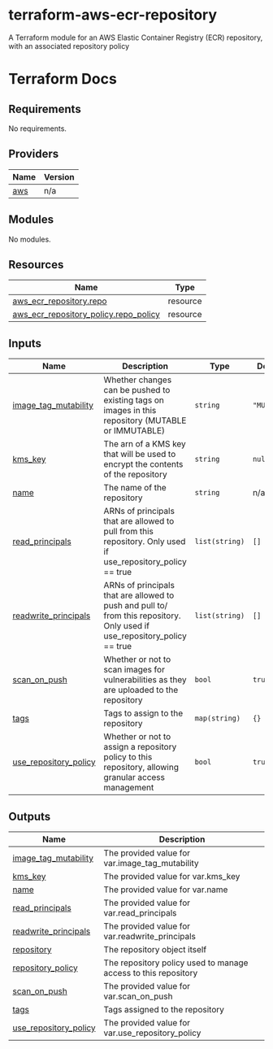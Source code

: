 # terraform-aws-ecr-repository
A Terraform module for an AWS Elastic Container Registry (ECR) repository, with an associated repository policy

# Terraform Docs

## Requirements

No requirements.

## Providers

| Name | Version |
|------|---------|
| <a name="provider_aws"></a> [aws](#provider\_aws) | n/a |

## Modules

No modules.

## Resources

| Name | Type |
|------|------|
| [aws_ecr_repository.repo](https://registry.terraform.io/providers/hashicorp/aws/latest/docs/resources/ecr_repository) | resource |
| [aws_ecr_repository_policy.repo_policy](https://registry.terraform.io/providers/hashicorp/aws/latest/docs/resources/ecr_repository_policy) | resource |

## Inputs

| Name | Description | Type | Default | Required |
|------|-------------|------|---------|:--------:|
| <a name="input_image_tag_mutability"></a> [image\_tag\_mutability](#input\_image\_tag\_mutability) | Whether changes can be pushed to existing tags on images in this repository (MUTABLE or IMMUTABLE) | `string` | `"MUTABLE"` | no |
| <a name="input_kms_key"></a> [kms\_key](#input\_kms\_key) | The arn of a KMS key that will be used to encrypt the contents of the repository | `string` | `null` | no |
| <a name="input_name"></a> [name](#input\_name) | The name of the repository | `string` | n/a | yes |
| <a name="input_read_principals"></a> [read\_principals](#input\_read\_principals) | ARNs of principals that are allowed to pull from this repository. Only used if use\_repository\_policy == true | `list(string)` | `[]` | no |
| <a name="input_readwrite_principals"></a> [readwrite\_principals](#input\_readwrite\_principals) | ARNs of principals that are allowed to push and pull to/ from this repository. Only used if use\_repository\_policy == true | `list(string)` | `[]` | no |
| <a name="input_scan_on_push"></a> [scan\_on\_push](#input\_scan\_on\_push) | Whether or not to scan images for vulnerabilities as they are uploaded to the repository | `bool` | `true` | no |
| <a name="input_tags"></a> [tags](#input\_tags) | Tags to assign to the repository | `map(string)` | `{}` | no |
| <a name="input_use_repository_policy"></a> [use\_repository\_policy](#input\_use\_repository\_policy) | Whether or not to assign a repository policy to this repository, allowing granular access management | `bool` | `true` | no |

## Outputs

| Name | Description |
|------|-------------|
| <a name="output_image_tag_mutability"></a> [image\_tag\_mutability](#output\_image\_tag\_mutability) | The provided value for var.image\_tag\_mutability |
| <a name="output_kms_key"></a> [kms\_key](#output\_kms\_key) | The provided value for var.kms\_key |
| <a name="output_name"></a> [name](#output\_name) | The provided value for var.name |
| <a name="output_read_principals"></a> [read\_principals](#output\_read\_principals) | The provided value for var.read\_principals |
| <a name="output_readwrite_principals"></a> [readwrite\_principals](#output\_readwrite\_principals) | The provided value for var.readwrite\_principals |
| <a name="output_repository"></a> [repository](#output\_repository) | The repository object itself |
| <a name="output_repository_policy"></a> [repository\_policy](#output\_repository\_policy) | The repository policy used to manage access to this repository |
| <a name="output_scan_on_push"></a> [scan\_on\_push](#output\_scan\_on\_push) | The provided value for var.scan\_on\_push |
| <a name="output_tags"></a> [tags](#output\_tags) | Tags assigned to the repository |
| <a name="output_use_repository_policy"></a> [use\_repository\_policy](#output\_use\_repository\_policy) | The provided value for var.use\_repository\_policy |
